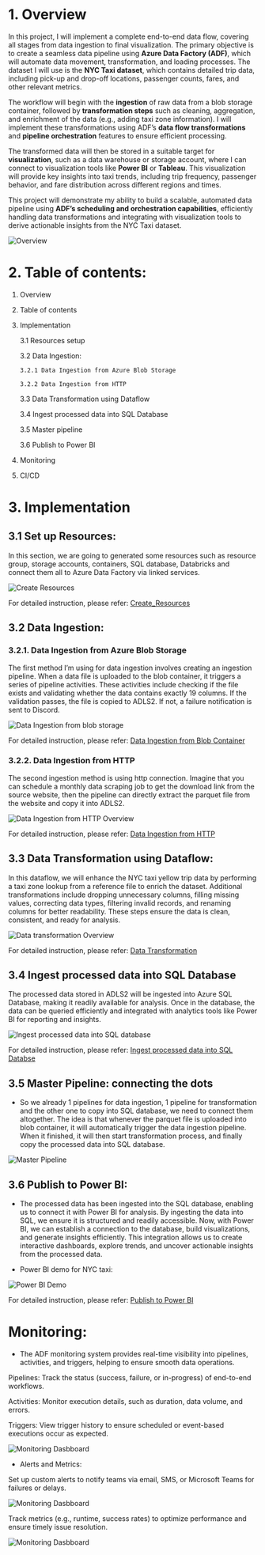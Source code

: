 
#  1. Overview


In this project, I will implement a complete end-to-end data flow, covering all stages from data ingestion to final visualization. The primary objective is to create a seamless data pipeline using **Azure Data Factory (ADF)**, which will automate data movement, transformation, and loading processes. The dataset I will use is the **NYC Taxi dataset**, which contains detailed trip data, including pick-up and drop-off locations, passenger counts, fares, and other relevant metrics. 

The workflow will begin with the **ingestion** of raw data from a blob storage container, followed by **transformation steps** such as cleaning, aggregation, and enrichment of the data (e.g., adding taxi zone information). I will implement these transformations using ADF’s **data flow transformations** and **pipeline orchestration** features to ensure efficient processing.

The transformed data will then be stored in a suitable target for **visualization**, such as a data warehouse or storage account, where I can connect to visualization tools like **Power BI** or **Tableau**. This visualization will provide key insights into taxi trends, including trip frequency, passenger behavior, and fare distribution across different regions and times.

This project will demonstrate my ability to build a scalable, automated data pipeline using **ADF’s scheduling and orchestration capabilities**, efficiently handling data transformations and integrating with visualization tools to derive actionable insights from the NYC Taxi dataset.


![Overview](images/Overview/Overview.png)


#  2. Table of contents:
 1. Overview
 2. Table of contents
 3. Implementation

    3.1 Resources setup

    3.2 Data Ingestion:

        3.2.1 Data Ingestion from Azure Blob Storage

        3.2.2 Data Ingestion from HTTP

    3.3 Data Transformation using Dataflow

    3.4 Ingest processed data into SQL Database

    3.5 Master pipeline

    3.6 Publish to Power BI

4. Monitoring
5. CI/CD


#  3. Implementation
##  3.1 Set up Resources:

In this section, we are going to generated some resources such as resource group, storage accounts, containers, SQL database, Databricks and connect them all to Azure Data Factory via linked services.


![Create Resources](images/create_resources/resource_group_overview.png)


For detailed instruction, please refer: [Create_Resources](readme/create_resources.md)

## 3.2 Data Ingestion:
### 3.2.1. Data Ingestion from Azure Blob Storage

The first method I’m using for data ingestion involves creating an ingestion pipeline. When a data file is uploaded to the blob container, it triggers a series of pipeline activities. These activities include checking if the file exists and validating whether the data contains exactly 19 columns. If the validation passes, the file is copied to ADLS2. If not, a failure notification is sent to Discord.

![Data Ingestion from blob storage](images/data_ingestion/Data_Ingestion_from_Blob_Container.png)


For detailed instruction, please refer: [Data Ingestion from Blob Container](readme/data_ingestion_from_blob_storage.md)

### 3.2.2. Data Ingestion from HTTP

The second ingestion method is using http connection. Imagine that you can schedule a monthly data scraping job to get the download link from the source website, then the pipeline can directly extract the parquet file from the website and copy it into ADLS2.


![Data Ingestion from HTTP Overview](images/create_ingestion_pipeline_taxi_http/Overview.png)

For detailed instruction, please refer: [Data Ingestion from HTTP](readme/data_ingestion_from_http.md)

## 3.3 Data Transformation using Dataflow:

In this dataflow, we will enhance the NYC taxi yellow trip data by performing a taxi zone lookup from a reference file to enrich the dataset. Additional transformations include dropping unnecessary columns, filling missing values, correcting data types, filtering invalid records, and renaming columns for better readability. These steps ensure the data is clean, consistent, and ready for analysis.

![Data transformation Overview](images/create_dataflow_1/Dataflow_overview.png)

For detailed instruction, please refer: [Data Transformation](readme/data_transformation.md)


## 3.4 Ingest processed data into SQL Database

The processed data stored in ADLS2 will be ingested into Azure SQL Database, making it readily available for analysis. Once in the database, the data can be queried efficiently and integrated with analytics tools like Power BI for reporting and insights.

![Ingest processed data into SQL database](images/copy_data_to_SQL_database/Overview.png)


For detailed instruction, please refer: [Ingest processed data into SQL Databse](readme/ingest_processed_data_to_SQL_database.md)


## 3.5 Master Pipeline: connecting the dots

- So we already 1 pipelines for data ingestion, 1 pipeline for transformation and the other one to copy into SQL database, we need to connect them altogether. The idea is that whenever the parquet file is uploaded into blob container, it will automatically trigger the data ingestion pipeline. When it finished, it will then start transformation process, and finally copy the processed data into SQL database.

![Master Pipeline](images/create_master_pipeline/Overview.png)

## 3.6 Publish to Power BI:


- The processed data has been ingested into the SQL database, enabling us to connect it with Power BI for analysis. By ingesting the data into SQL, we ensure it is structured and readily accessible. Now, with Power BI, we can establish a connection to the database, build visualizations, and generate insights efficiently. This integration allows us to create interactive dashboards, explore trends, and uncover actionable insights from the processed data.

- Power BI demo for NYC taxi:

![Power BI Demo](images/publish_powerbi/powerbi_5.png)

For detailed instruction, please refer: [Publish to Power BI](readme/publish_powerbi.md)

# Monitoring:

- The ADF monitoring system provides real-time visibility into pipelines, activities, and triggers, helping to ensure smooth data operations.

Pipelines: Track the status (success, failure, or in-progress) of end-to-end workflows.

Activities: Monitor execution details, such as duration, data volume, and errors.

Triggers: View trigger history to ensure scheduled or event-based executions occur as expected.

![Monitoring Dasbboard](images/monitoring/monitoring_1.png)

- Alerts and Metrics:

Set up custom alerts to notify teams via email, SMS, or Microsoft Teams for failures or delays.

![Monitoring Dasbboard](images/monitoring/monitoring_2.png)

Track metrics (e.g., runtime, success rates) to optimize performance and ensure timely issue resolution.

![Monitoring Dasbboard](images/monitoring/monitoring_3.png)



